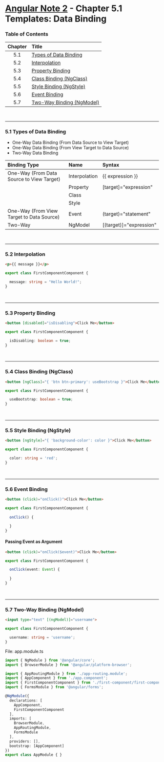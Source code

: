 # [Angular Note 2](../README.md) - Chapter 5.1 Templates: Data Binding

### Table of Contents
| Chapter | Title |
| :-: | :- |
| 5.1 | [Types of Data Binding](#51-types-of-data-binding) |
| 5.2 | [Interpolation](#52-interpolation) |
| 5.3 | [Property Binding](#53-property-binding) |
| 5.4 | [Class Binding (NgClass)](#54-class-binding-ngclass) |
| 5.5 | [Style Binding (NgStyle)](#55-style-binding-ngstyle) |
| 5.6 | [Event Binding](#56-event-binding) |
| 5.7 | [Two-Way Binding (NgModel)](#57-two-way-binding-ngmodel) |

<br>
<hr>

### 5.1 Types of Data Binding
- One-Way Data Binding (From Data Source to View Target)
- One-Way Data Binding (From View Target to Data Source)
- Two-Way Data Binding

| Binding Type | Name | Syntax |
| :- | :- | :- |
| One-Way (From Data Source to View Target) | Interpolation | {{ expression }} |
| | Property | [target]="expression" |
| | Class | |
| | Style | |
| One-Way (From View Target to Data Source) | Event | (target)="statement" |
| Two-Way | NgModel | [(target)]="expression" |

<br>
<hr>

### 5.2 Interpolation
```html
<p>{{ message }}</p>
```
```ts
export class FirstComponentComponent {

  message: string = "Hello World!";
}
```

<br>
<hr>

### 5.3 Property Binding
```html
<button [disabled]="isDisabling">Click Me</button>
```
```ts
export class FirstComponentComponent {

  isDisabling: boolean = true;
}
```

<br>
<hr>

### 5.4 Class Binding (NgClass)
```html
<button [ngClass]="{ 'btn btn-primary': useBootstrap }">Click Me</button>
```
```ts
export class FirstComponentComponent {

  useBootstrap: boolean = true;
}
```

<br>
<hr>

### 5.5 Style Binding (NgStyle)
```html
<button [ngStyle]="{ 'background-color': color }">Click Me</button>
```
```ts
export class FirstComponentComponent {

  color: string = 'red';
}
```

<br>
<hr>

### 5.6 Event Binding
```html
<button (click)="onClick()">Click Me</button>
```
```ts
export class FirstComponentComponent {
  
  onClick() {

  }
}
```

#### Passing Event as Argument
```html
<button (click)="onClick($event)">Click Me</button>
```
```ts
export class FirstComponentComponent {

  onClick(event: Event) {
    
  }
}
```

<br>
<hr>

### 5.7 Two-Way Binding (NgModel)
```html
<input type="text" [(ngModel)]="username">
```
```ts
export class FirstComponentComponent {

  username: string = 'username';
}
```

File: app.module.ts
```ts
import { NgModule } from '@angular/core';
import { BrowserModule } from '@angular/platform-browser';

import { AppRoutingModule } from './app-routing.module';
import { AppComponent } from './app.component';
import { FirstComponentComponent } from './first-component/first-component.component';
import { FormsModule } from '@angular/forms';

@NgModule({
  declarations: [
    AppComponent,
    FirstComponentComponent
  ],
  imports: [
    BrowserModule,
    AppRoutingModule,
    FormsModule
  ],
  providers: [],
  bootstrap: [AppComponent]
})
export class AppModule { }
```
